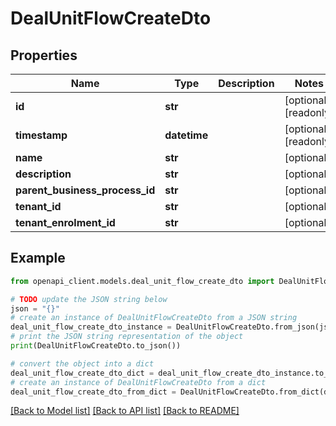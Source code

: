 # DealUnitFlowCreateDto


## Properties

Name | Type | Description | Notes
------------ | ------------- | ------------- | -------------
**id** | **str** |  | [optional] [readonly] 
**timestamp** | **datetime** |  | [optional] [readonly] 
**name** | **str** |  | [optional] 
**description** | **str** |  | [optional] 
**parent_business_process_id** | **str** |  | [optional] 
**tenant_id** | **str** |  | [optional] 
**tenant_enrolment_id** | **str** |  | [optional] 

## Example

```python
from openapi_client.models.deal_unit_flow_create_dto import DealUnitFlowCreateDto

# TODO update the JSON string below
json = "{}"
# create an instance of DealUnitFlowCreateDto from a JSON string
deal_unit_flow_create_dto_instance = DealUnitFlowCreateDto.from_json(json)
# print the JSON string representation of the object
print(DealUnitFlowCreateDto.to_json())

# convert the object into a dict
deal_unit_flow_create_dto_dict = deal_unit_flow_create_dto_instance.to_dict()
# create an instance of DealUnitFlowCreateDto from a dict
deal_unit_flow_create_dto_from_dict = DealUnitFlowCreateDto.from_dict(deal_unit_flow_create_dto_dict)
```
[[Back to Model list]](../README.md#documentation-for-models) [[Back to API list]](../README.md#documentation-for-api-endpoints) [[Back to README]](../README.md)


